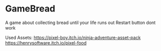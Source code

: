 # GameBread
A game about collecting bread until your life runs out
Restart button dont work

Used Assets:
https://pixel-boy.itch.io/ninja-adventure-asset-pack
https://henrysoftware.itch.io/pixel-food
